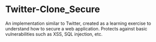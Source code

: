 # Twitter-Clone_Secure
 An implementation similar to Twitter, created as a learning exercise to understand how to secure a web application. Protects against basic vulnerabilities such as XSS, SQL injection, etc. 
